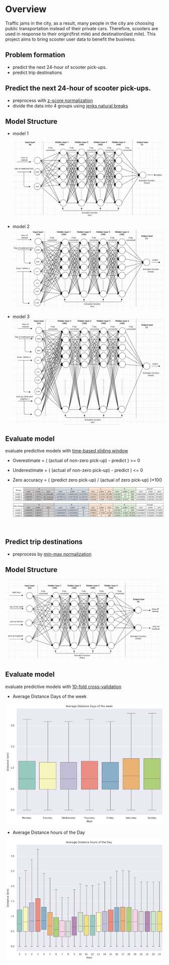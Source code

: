 # Overview
Traffic jams in the city, as a result, many people in the city are choosing public transportation instead of their private cars. Therefore, scooters are used in response to their origin(first mile) and destination(last mile). This project aims to bring scooter user data to benefit the business.

## Problem formation
- predict the next 24-hour of scooter pick-ups.
- predict trip destinations


## Predict the next 24-hour of scooter pick-ups.
- preprocess with [z-score normalization](https://en.wikipedia.org/wiki/Standard_score)
- divide the data into 4 groups using [jenks natural breaks](https://en.wikipedia.org/wiki/Jenks_natural_breaks_optimization)

## Model Structure
- model 1
    ![image](img/model_pick-up_1.png)

- model 2
    ![image](img/model_pick-up_2.png)

- model 3
    ![image](img/model_pick-up_3.png)

## Evaluate model
evaluate predictive models with [time-based sliding window](https://www.google.com/search?q=time-based+sliding+window)

- Overestimate = ( (actual of non-zero pick-up) - predict ) >= 0  
- Underestimate = ( (actual of non-zero pick-up) - predict ) <= 0 
- Zero accuracy = ( (predict zero pick-up) / (actual of zero pick-up) )*100

   ![image](img/evaluate.png)
<br><br><br>
## Predict trip destinations
- preprocess by [min-max normalization](https://towardsdatascience.com/everything-you-need-to-know-about-min-max-normalization-in-python-b79592732b79)

## Model Structure
   ![image](img/model_destination.png)

## Evaluate model
evaluate predictive models with [10-fold cross-validation](https://en.wikipedia.org/wiki/Cross-validation_(statistics))

- Average Distance Days of the week

![image](img/evaluate-days.png)


- Average Distance hours of the Day

![image](img/evaluate-hour.png)
